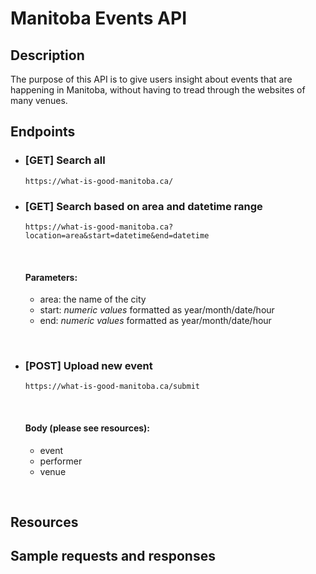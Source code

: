 # Manitoba Events API

## Description

The purpose of this API is to give users insight about events that are happening in Manitoba, without having to tread through the websites of many venues.

## Endpoints
- ### [GET] Search all
    ```https://what-is-good-manitoba.ca/```

- ### [GET] Search based on area and datetime range
    ```https://what-is-good-manitoba.ca?location=area&start=datetime&end=datetime```

  <br>

    #### Parameters: 
    - area: the name of the city
    - start: *numeric values* formatted as year/month/date/hour
    - end: *numeric values* formatted as year/month/date/hour

<br>

- ### [POST] Upload new event
    ```https://what-is-good-manitoba.ca/submit```

  <br>

    #### Body (please see resources): 
    - event
    - performer
    - venue

<br>

## Resources

## Sample requests and responses

